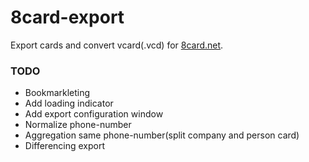 8card-export
============
Export cards and convert vcard(.vcd) for [8card.net](https://8card.net).

### TODO

- Bookmarkleting
- Add loading indicator
- Add export configuration window
- Normalize phone-number
- Aggregation same phone-number(split company and person card)
- Differencing export
